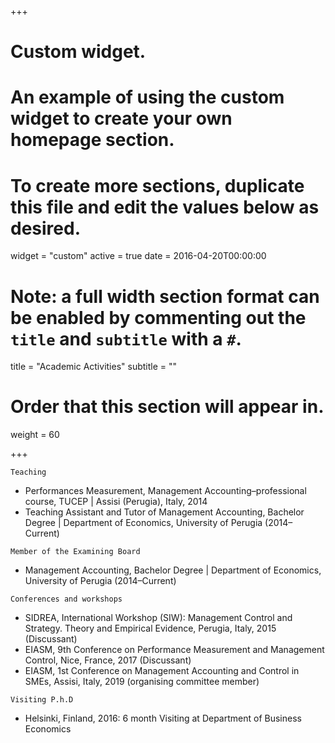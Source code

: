 +++
# Custom widget.
# An example of using the custom widget to create your own homepage section.
# To create more sections, duplicate this file and edit the values below as desired.
widget = "custom"
active = true
date = 2016-04-20T00:00:00

# Note: a full width section format can be enabled by commenting out the `title` and `subtitle` with a `#`.
title = "Academic Activities"
subtitle = ""

# Order that this section will appear in.
weight = 60

+++

`Teaching`

- Performances Measurement, Management Accounting–professional course, TUCEP | Assisi (Perugia), Italy, 2014
- Teaching Assistant and Tutor of Management Accounting, Bachelor Degree | Department of Economics, University of Perugia (2014–Current)

`Member of the Examining Board`

- Management Accounting, Bachelor Degree | Department of Economics, University of Perugia (2014–Current)

`Conferences and workshops`

- SIDREA, International Workshop (SIW): Management Control and Strategy. Theory and Empirical Evidence, Perugia, Italy, 2015 (Discussant)
- EIASM, 9th Conference on Performance Measurement and Management Control, Nice, France, 2017 (Discussant)
- EIASM, 1st Conference on Management Accounting and Control in SMEs, Assisi, Italy, 2019 (organising committee member)


`Visiting P.h.D`

- Helsinki, Finland, 2016: 6 month Visiting at Department of Business Economics
